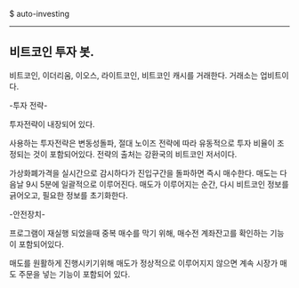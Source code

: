 $ auto-investing

----------------------
비트코인 투자 봇.
----------------------

비트코인, 이더리움, 이오스, 라이트코인, 비트코인 캐시를 거래한다.
거래소는 업비트이다.

-투자 전략-

투자전략이 내장되어 있다.

사용하는 투자전략은 변동성돌파, 절대 노이즈 전략에 따라 유동적으로 투자 비율이 조정되는 것이 포함되어있다.
전략의 출처는 강환국의 비트코인 저서이다.

가상화폐가격을 실시간으로 감시하다가 진입구간을 돌파하면 즉시 매수한다.
매도는 다음날 9시 5분에 일괄적으로 이루어진다.
매도가 이루어지는 순간, 다시 비트코인 정보를 긁어오고, 필요한 정보를 초기화한다.

-안전장치-

프로그램이 재실행 되었을때 중복 매수를 막기 위해, 매수전 계좌잔고를 확인하는 기능이 포함되어있다.

매도를 원활하게 진행시키기위해 매도가 정상적으로 이루어지지 않으면 계속 시장가 매도 주문을 넣는 기능이 포함되어 있다.

